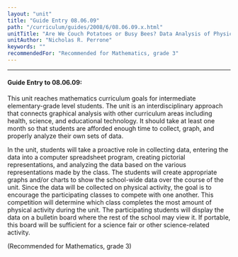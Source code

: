 ```yaml
---
layout: "unit"
title: "Guide Entry 08.06.09"
path: "/curriculum/guides/2008/6/08.06.09.x.html"
unitTitle: "Are We Couch Potatoes or Busy Bees? Data Analysis of Physical Activity in School"
unitAuthor: "Nicholas R. Perrone"
keywords: ""
recommendedFor: "Recommended for Mathematics, grade 3"
---
```

<body>
<hr/>
 <h4>
  Guide Entry to 08.06.09:
 </h4>
 <p>
  This unit reaches mathematics curriculum goals for intermediate elementary-grade level students. The unit is an interdisciplinary approach that connects graphical analysis with other curriculum areas including health, science, and educational technology. It should take at least one month so that students are afforded enough time to collect, graph, and properly analyze their own sets of data.
 </p>
<p>
  In the unit, students will take a proactive role in collecting data, entering the data into a computer spreadsheet program, creating pictorial representations, and analyzing the data based on the various representations made by the class. The students will create appropriate graphs and/or charts to show the school-wide data over the course of the unit. Since the data will be collected on physical activity, the goal is to encourage the participating classes to compete with one another. This competition will determine which class completes the most amount of physical activity during the unit. The participating students will display the data on a bulletin board where the rest of the school may view it. If portable, this board will be sufficient for a science fair or other science-related activity.
 </p>
<p>
  (Recommended for Mathematics, grade 3)
 </p>




</body>